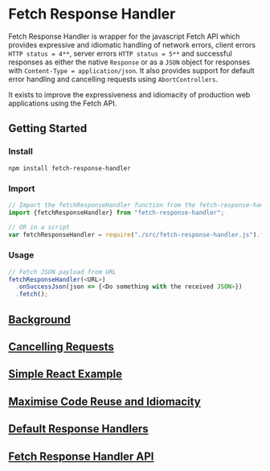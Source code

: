 # Fetch Response Handler

Fetch Response Handler is  wrapper for the javascript Fetch API which provides expressive and idiomatic handling of network errors, client errors `HTTP status = 4**`, server errors `HTTP status = 5**` and successful responses as either the native `Response` or as a `JSON` object for responses with `Content-Type = application/json`.
It also provides support for default error handling and cancelling requests using `AbortControllers`.

It exists to improve the expressiveness and idiomacity of production web applications using the Fetch API. 

## Getting Started

### Install

```
npm install fetch-response-handler
```

### Import

```javascript
// Import the fetchResponseHandler function from the fetch-response-handler package in a module
import {fetchResponseHandler} from "fetch-response-handler";

// OR in a script
var fetchResponseHandler = require("./src/fetch-response-handler.js").fetchResponseHandler;
```

### Usage

```javascript
// Fetch JSON payload from URL
fetchResponseHandler(<URL>)
  .onSuccessJson(json => {<Do something with the received JSON>})
  .fetch();
```

## [Background](./docs/REQUIREMENT.md)

## [Cancelling Requests](./docs/CANCEL_REQUESTS.md)

## [Simple React Example](./docs/REACT_EXAMPLE.md)

## [Maximise Code Reuse and Idiomacity](./docs/API_CLIENT.md)

## [Default Response Handlers](./docs/DEFAULTS.md)

## [Fetch Response Handler API](./docs/API.md)





  







